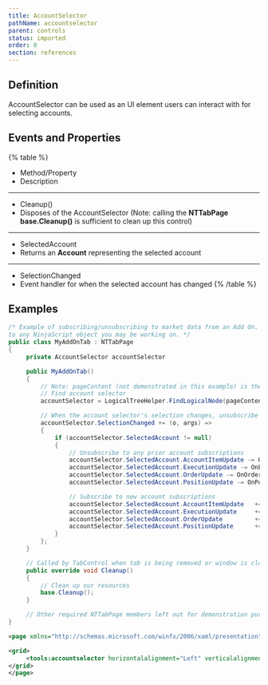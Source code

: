 ```yaml
---
title: AccountSelector
pathName: accountselector
parent: controls
status: imported
order: 0
section: references
---
```


## Definition

AccountSelector can be used as an UI element users can interact with for selecting accounts.

## Events and Properties

{% table %}

* Method/Property
* Description

---

* Cleanup()
* Disposes of the AccountSelector (Note: calling the **NTTabPage base.Cleanup()** is sufficient to clean up this control)

---

* SelectedAccount
* Returns an **Account** representing the selected account

---

* SelectionChanged
* Event handler for when the selected account has changed
{% /table %}

## Examples

```csharp
/* Example of subscribing/unsubscribing to market data from an Add On. The concept can be carried over
to any NinjaScript object you may be working on. */
public class MyAddOnTab : NTTabPage
{
     private AccountSelector accountSelector

     public MyAddOnTab()
     {
         // Note: pageContent (not demonstrated in this example) is the page content of the XAML
         // Find account selector
         accountSelector = LogicalTreeHelper.FindLogicalNode(pageContent, "accountSelector") as AccountSelector;

         // When the account selector's selection changes, unsubscribe and resubscribe
         accountSelector.SelectionChanged += (o, args) =>
         {
             if (accountSelector.SelectedAccount != null)
             {
                 // Unsubscribe to any prior account subscriptions
                 accountSelector.SelectedAccount.AccountItemUpdate -= OnAccountItemUpdate;
                 accountSelector.SelectedAccount.ExecutionUpdate -= OnExecutionUpdate;
                 accountSelector.SelectedAccount.OrderUpdate -= OnOrderUpdate;
                 accountSelector.SelectedAccount.PositionUpdate -= OnPositionUpdate;

                 // Subscribe to new account subscriptions
                 accountSelector.SelectedAccount.AccountItemUpdate   += OnAccountItemUpdate;
                 accountSelector.SelectedAccount.ExecutionUpdate     += OnExecutionUpdate;
                 accountSelector.SelectedAccount.OrderUpdate         += OnOrderUpdate;
                 accountSelector.SelectedAccount.PositionUpdate      += OnPositionUpdate;
             }
         };
     }

     // Called by TabControl when tab is being removed or window is closed
     public override void Cleanup()
     {
         // Clean up our resources
         base.Cleanup();
     }

     // Other required NTTabPage members left out for demonstration purposes. Be sure to add them in your own code.
}
```

```xml
<page xmlns="http://schemas.microsoft.com/winfx/2006/xaml/presentation" xmlns:accountdata="clr-namespace:NinjaTrader.Gui.AccountData;assembly=NinjaTrader.Gui" xmlns:accountperformance="clr-namespace:NinjaTrader.Gui.AccountPerformance;assembly=NinjaTrader.Gui" xmlns:atmstrategy="clr-namespace:NinjaTrader.Gui.NinjaScript.AtmStrategy;assembly=NinjaTrader.Gui" xmlns:tools="clr-namespace:NinjaTrader.Gui.Tools;assembly=NinjaTrader.Gui" xmlns:x="http://schemas.microsoft.com/winfx/2006/xaml">

<grid>
     <tools:accountselector horizontalalignment="Left" verticalalignment="Top" x:name="accountSelector"></tools:accountselector>
</grid>
</page>
```
